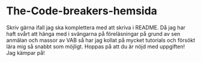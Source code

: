# The-Code-breakers-hemsida
Skriv gärna ifall jag ska komplettera med att skriva i README. Då jag har haft svårt att hänga med i svängarna på föreläsningar på grund av sen anmälan och massor av VAB så har jag kollat på mycket tutorials och försökt lära mig så snabbt som möjligt. Hoppas på att du är nöjd med uppgiften! Jag kämpar på!
